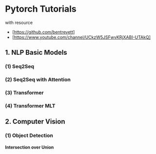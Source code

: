 

# Pytorch Tutorials

with resource

- [https://github.com/bentrevett]
- [https://www.youtube.com/channel/UCkzW5JSFwvKRjXABI-UTAkQ]





## 1. NLP Basic Models

### (1) Seq2Seq
### (2) Seq2Seq with Attention
### (3) Transformer

### (4) Transformer MLT



## 2. Computer Vision

### (1) Object Detection

#### Intersection over Union


